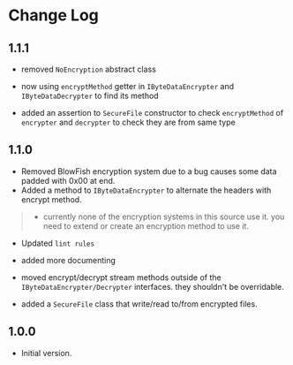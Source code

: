 # Change Log

## 1.1.1

- removed `NoEncryption` abstract class

- now using `encryptMethod` getter in `IByteDataEncrypter` and `IByteDataDecrypter` to find its method

- added an assertion to `SecureFile` constructor to check `encryptMethod` of `encrypter` and `decrypter` to check they are from same type

## 1.1.0

- Removed BlowFish encryption system due to a bug causes some data padded with 0x00 at end.
- Added a method to `IByteDataEncrypter` to alternate the headers with encrypt method.
>
>- currently none of the encryption systems in this source use it.
> you need to extend or create an encryption method to use it.
>

- Updated `lint rules`

- added more documenting

- moved encrypt/decrypt stream methods outside of the `IByteDataEncrypter/Decrypter` interfaces. they shouldn't be overridable.

- added a `SecureFile` class that write/read to/from encrypted files.

## 1.0.0

- Initial version.
